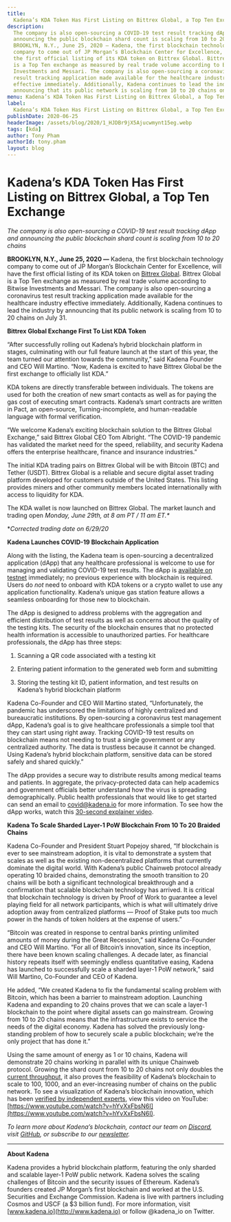 ```yaml
---
title:
  Kadena’s KDA Token Has First Listing on Bittrex Global, a Top Ten Exchange
description:
  The company is also open-sourcing a COVID-19 test result tracking dApp and
  announcing the public blockchain shard count is scaling from 10 to 20 chains
  BROOKLYN, N.Y., June 25, 2020 — Kadena, the first blockchain technology
  company to come out of JP Morgan’s Blockchain Center for Excellence, will have
  the first official listing of its KDA token on Bittrex Global. Bittrex Global
  is a Top Ten exchange as measured by real trade volume according to Bitwise
  Investments and Messari. The company is also open-sourcing a coronavirus test
  result tracking application made available for the healthcare industry
  effective immediately. Additionally, Kadena continues to lead the industry by
  announcing that its public network is scaling from 10 to 20 chains on July 31.
menu: Kadena’s KDA Token Has First Listing on Bittrex Global, a Top Ten Exchange
label:
  Kadena’s KDA Token Has First Listing on Bittrex Global, a Top Ten Exchange
publishDate: 2020-06-25
headerImage: /assets/blog/2020/1_HJDBr9jX5Ajucwmynt15eg.webp
tags: [kda]
author: Tony Pham
authorId: tony.pham
layout: blog
---
```


# Kadena’s KDA Token Has First Listing on Bittrex Global, a Top Ten Exchange

_The company is also open-sourcing a COVID-19 test result tracking dApp and
announcing the public blockchain shard count is scaling from 10 to 20 chains_

**BROOKLYN, N.Y., June 25, 2020 —** Kadena, the first blockchain technology
company to come out of JP Morgan’s Blockchain Center for Excellence, will have
the first official listing of its KDA token on
[Bittrex Global](https://global.bittrex.com). Bittrex Global is a Top Ten
exchange as measured by real trade volume according to Bitwise Investments and
Messari. The company is also open-sourcing a coronavirus test result tracking
application made available for the healthcare industry effective immediately.
Additionally, Kadena continues to lead the industry by announcing that its
public network is scaling from 10 to 20 chains on July 31.

**Bittrex Global Exchange First To List KDA Token**

“After successfully rolling out Kadena’s hybrid blockchain platform in stages,
culminating with our full feature launch at the start of this year, the team
turned our attention towards the community,” said Kadena Founder and CEO Will
Martino. “Now, Kadena is excited to have Bittrex Global be the first exchange to
officially list KDA.”

KDA tokens are directly transferable between individuals. The tokens are used
for both the creation of new smart contacts as well as for paying the gas cost
of executing smart contracts. Kadena’s smart contracts are written in Pact, an
open-source, Turning-incomplete, and human-readable language with formal
verification.

“We welcome Kadena’s exciting blockchain solution to the Bittrex Global
Exchange,” said Bittrex Global CEO Tom Albright. “The COVID-19 pandemic has
validated the market need for the speed, reliability, and security Kadena offers
the enterprise healthcare, finance and insurance industries.”

The initial KDA trading pairs on Bittrex Global will be with Bitcoin (BTC) and
Tether (USDT). Bittrex Global is a reliable and secure digital asset trading
platform developed for customers outside of the United States. This listing
provides miners and other community members located internationally with access
to liquidity for KDA.

The KDA wallet is now launched on Bittrex Global. The market launch and trading
open _Monday, June 29th, at 8 am PT / 11 am ET.\*_

\*_Corrected trading date on 6/29/20_

**Kadena Launches COVID-19 Blockchain Application**

Along with the listing, the Kadena team is open-sourcing a decentralized
application (dApp) that any healthcare professional is welcome to use for
managing and validating COVID-19 test results. The dApp is
[available on testnet](https://covid19-dashboard.chainweb.com) immediately; no
previous experience with blockchain is required. Users do _not_ need to onboard
with KDA tokens or a crypto wallet to use any application functionality.
Kadena’s unique gas station feature allows a seamless onboarding for those new
to blockchain.

The dApp is designed to address problems with the aggregation and efficient
distribution of test results as well as concerns about the quality of the
testing kits. The security of the blockchain ensures that no protected health
information is accessible to unauthorized parties. For healthcare professionals,
the dApp has three steps:

1.  Scanning a QR code associated with a testing kit

2.  Entering patient information to the generated web form and submitting

3.  Storing the testing kit ID, patient information, and test results on
    Kadena’s hybrid blockchain platform

Kadena Co-Founder and CEO Will Martino stated, “Unfortunately, the pandemic has
underscored the limitations of highly centralized and bureaucratic institutions.
By open-sourcing a coronavirus test management dApp, Kadena’s goal is to give
healthcare professionals a simple tool that they can start using right away.
Tracking COVID-19 test results on blockchain means not needing to trust a single
government or any centralized authority. The data is trustless because it cannot
be changed. Using Kadena’s hybrid blockchain platform, sensitive data can be
stored safely and shared quickly.”

The dApp provides a secure way to distribute results among medical teams and
patients. In aggregate, the privacy-protected data can help academics and
government officials better understand how the virus is spreading
demographically. Public health professionals that would like to get started can
send an email to [covid@kadena.io](mailto:covid@kadena.io) for more information.
To see how the dApp works, watch this
[30-second explainer video](https://youtu.be/y7R6RbSptE0).

**Kadena To Scale Sharded Layer-1 PoW Blockchain From 10 To 20 Braided Chains**

Kadena Co-Founder and President Stuart Popejoy shared, “If blockchain is ever to
see mainstream adoption, it is vital to demonstrate a system that scales as well
as the existing non-decentralized platforms that currently dominate the digital
world. With Kadena’s public Chainweb protocol already operating 10 braided
chains, demonstrating the smooth transition to 20 chains will be both a
significant technological breakthrough and a confirmation that scalable
blockchain technology has arrived. It is critical that blockchain technology is
driven by Proof of Work to guarantee a level playing field for all network
participants, which is what will ultimately drive adoption away from centralized
platforms — Proof of Stake puts too much power in the hands of token holders at
the expense of users.”

“Bitcoin was created in response to central banks printing unlimited amounts of
money during the Great Recession,” said Kadena Co-Founder and CEO Will Martino.
”For all of Bitcoin’s innovation, since its inception, there have been known
scaling challenges. A decade later, as financial history repeats itself with
seemingly endless quantitative easing, Kadena has launched to successfully scale
a sharded layer-1 PoW network,” said Will Martino, Co-Founder and CEO of Kadena.

He added, “We created Kadena to fix the fundamental scaling problem with
Bitcoin, which has been a barrier to mainstream adoption. Launching Kadena and
expanding to 20 chains proves that we can scale a layer-1 blockchain to the
point where digital assets can go mainstream. Growing from 10 to 20 chains means
that the infrastructure exists to service the needs of the digital economy.
Kadena has solved the previously long-standing problem of how to securely scale
a public blockchain; we’re the only project that has done it.”

Using the same amount of energy as 1 or 10 chains, Kadena will demonstrate 20
chains working in parallel with its unique Chainweb protocol. Growing the shard
count from 10 to 20 chains not only doubles the
[current throughput](https://explorer.chainweb.com/mainnet), it also proves the
feasibility of Kadena’s blockchain to scale to 100, 1000, and an ever-increasing
number of chains on the public network. To see a visualization of Kadena’s
blockchain innovation, which has been
[verified by independent experts](https://www.forbes.com/sites/darrynpollock/2019/04/29/high-frequency-trading-researcher-publishes-findings-on-jpmorgan-blockchain-spin-off/#58e9df1f2915),
view this video on YouTube:
[https://www.youtube.com/watch?v=hYvXxFbsN6I](https://www.youtube.com/watch?v=hYvXxFbsN6I).

_To learn more about Kadena’s blockchain, contact our team on
[Discord](https://discordapp.com/invite/bsUcWmX), visit
[GitHub](https://github.com/kadena-io), or subscribe to our
[newsletter](http://eepurl.com/dk-Sbz)._

---

**About Kadena**

Kadena provides a hybrid blockchain platform, featuring the only sharded and
scalable layer-1 PoW public network. Kadena solves the scaling challenges of
Bitcoin and the security issues of Ethereum. Kadena’s founders created JP
Morgan’s first blockchain and worked at the U.S. Securities and Exchange
Commission. Kadena is live with partners including Cosmos and USCF (a $3 billion
fund). For more information, visit [www.kadena.io](http://www.kadena.io) or
follow @kadena_io on Twitter.
